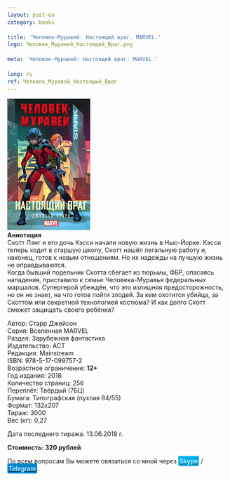 ```yaml
---
layout: post-ea
category: books

title: 'Человек-Муравей: Настоящий враг. MARVEL.'
logo: Человек_Муравей_Настоящий_Враг.png

meta: 'Человек-Муравей: Настоящий враг. MARVEL.'

lang: ru
ref: Человек_Муравей_Настоящий_Враг
---
```


<a data-fancybox="gallery" href="/img/books/Человек_Муравей_Настоящий_Враг.png"><img src="/img/books/Человек_Муравей_Настоящий_Враг.png" alt=""></a>  
**Аннотация**  
Скотт Лэнг и его дочь Кэсси начали новую жизнь в Нью-Йорке. Кэсси теперь ходит в старшую школу, Скотт нашёл легальную работу и, наконец, готов к новым отношениям. Но их надежды на лучшую жизнь не оправдываются.  
Когда бывший подельник Скотта сбегает из тюрьмы, ФБР, опасаясь нападения, приставило к семье Человека-Муравья федеральных маршалов. Супергерой убеждён, что это излишняя предосторожность, но он не знает, на что готов пойти злодей. За кем охотится убийца, за Скоттом или секретной технологией костюма? И как долго Скотт сможет защищать своего ребёнка?

Автор: Старр Джейсон  
Серия: Вселенная MARVEL  
Раздел: Зарубежная фантастика  
Издательство: АСТ  
Редакция: Mainstream  
ISBN: 978-5-17-099757-2  
Возрастное ограничение: **12+**  
Год издания: 2018  
Количество страниц: 256  
Переплёт: Твёрдый  (7БЦ)  
Бумага: Типографская (пухлая 84/55)  
Формат: 132х207  
Тираж: 3000  
Вес (кг): 0,27

Дата последнего тиража:	13.06.2018 г.

**Стоимость: 320 рублей**

По всем вопросам Вы можете связаться со мной через <a href="skype:chutkoy89?call" target="_blank"><span style="background-color:#00aff0; color:white; padding:3px; border-radius: 3px">Skype</span></a> / <a href="https://t.me/chutkoy" target="_blank"><span style="background-color:#0088cc; color:white; padding:3px; border-radius: 3px">Telegram</span></a>.
